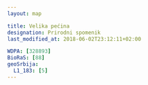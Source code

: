 ```yaml
---
layout: map

title: Velika pećina
designation: Prirodni spomenik
last_modified_at: 2018-06-02T23:12:11+02:00

WDPA: [328893]
BioRaS: [88]
geoSrbija:
  L1_183: [5]
---
```

